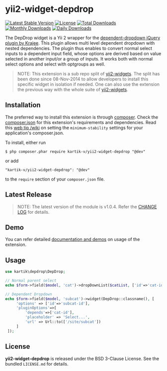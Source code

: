 yii2-widget-depdrop
===================

[![Latest Stable Version](https://poser.pugx.org/kartik-v/yii2-widget-depdrop/v/stable)](https://packagist.org/packages/kartik-v/yii2-widget-depdrop)
[![License](https://poser.pugx.org/kartik-v/yii2-widget-depdrop/license)](https://packagist.org/packages/kartik-v/yii2-widget-depdrop)
[![Total Downloads](https://poser.pugx.org/kartik-v/yii2-widget-depdrop/downloads)](https://packagist.org/packages/kartik-v/yii2-widget-depdrop)
[![Monthly Downloads](https://poser.pugx.org/kartik-v/yii2-widget-depdrop/d/monthly)](https://packagist.org/packages/kartik-v/yii2-widget-depdrop)
[![Daily Downloads](https://poser.pugx.org/kartik-v/yii2-widget-depdrop/d/daily)](https://packagist.org/packages/kartik-v/yii2-widget-depdrop)

The DepDrop widget is a Yii 2 wrapper for the [dependent-dropdown jQuery plugin by Krajee](http://plugins.krajee.com/dependent-dropdown). This plugin allows multi level dependent dropdown with nested dependencies. The plugin thus enables to convert normal select inputs to a dependent input field, whose options are derived based on value selected in another input/or a group of inputs. It works both with normal select options and select with optgroups as well.

> NOTE: This extension is a sub repo split of [yii2-widgets](https://github.com/kartik-v/yii2-widgets). The split has been done since 08-Nov-2014 to allow developers to install this specific widget in isolation if needed. One can also use the extension the previous way with the whole suite of [yii2-widgets](http://demos.krajee.com/widgets).

## Installation

The preferred way to install this extension is through [composer](http://getcomposer.org/download/). Check the [composer.json](https://github.com/kartik-v/yii2-widget-depdrop/blob/master/composer.json) for this extension's requirements and dependencies. Read this [web tip /wiki](http://webtips.krajee.com/setting-composer-minimum-stability-application/) on setting the `minimum-stability` settings for your application's composer.json.

To install, either run

```
$ php composer.phar require kartik-v/yii2-widget-depdrop "@dev"
```

or add

```
"kartik-v/yii2-widget-depdrop": "@dev"
```

to the ```require``` section of your `composer.json` file.

## Latest Release

> NOTE: The latest version of the module is v1.0.4. Refer the [CHANGE LOG](https://github.com/kartik-v/yii2-widget-depdrop/blob/master/CHANGE.md) for details.

## Demo

You can refer detailed [documentation and demos](http://demos.krajee.com/widget-details/depdrop) on usage of the extension.

## Usage

```php
use kartik\depdrop\DepDrop;

// Normal parent select
echo $form->field($model, 'cat')->dropDownList($catList, ['id'=>'cat-id']);

// Dependent Dropdown
echo $form->field($model, 'subcat')->widget(DepDrop::classname(), [
     'options' => ['id'=>'subcat-id'],
     'pluginOptions'=>[
         'depends'=>['cat-id'],
         'placeholder' => 'Select...',
         'url' => Url::to(['/site/subcat'])
     ]
 ]);
```

## License

**yii2-widget-depdrop** is released under the BSD 3-Clause License. See the bundled `LICENSE.md` for details.